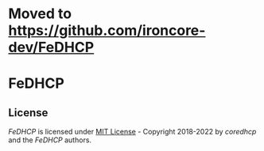 # Moved to https://github.com/ironcore-dev/FeDHCP

FeDHCP
======

License
-------

*FeDHCP* is licensed under [MIT License](LICENSE) - Copyright 2018-2022 by *coredhcp* and the *FeDHCP* authors.
